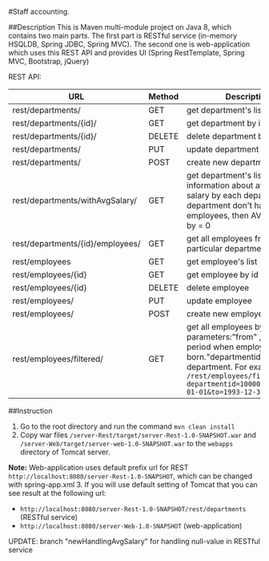 #Staff accounting.

##Description
 This is Maven multi-module project on Java 8, which contains two main parts. The first part is RESTful service (in-memory HSQLDB, Spring JDBC, Spring MVC). The second one is web-application which uses this REST API and provides UI (Spring RestTemplate, Spring MVC, Bootstrap, jQuery)

REST API:

URL	| Method	| Description
--- | ------- | ---------------
rest/departments/|GET|get department's list
rest/departments/{id}/|GET|get department by id
rest/departments/{id}/|DELETE|delete department by id
rest/departments/|PUT|update department
rest/departments/|POST|create new department
rest/departments/withAvgSalary/|GET|get department's list with information about average salary by each department. If department don't have any employees, then AVG salary will by = 0
rest/departments/{id}/employees/|GET|get all employees from particular  department
rest/employees|GET|get employee's list
rest/employees/{id}|GET|get employee by id
rest/employees/{id}|DELETE|delete employee
rest/employees/|PUT|update employee
rest/employees/|POST|create new employee
rest/employees/filtered/|GET|get all employees by filter with parameters:"from" ,"to" - period when employee was born."departmentid" - id of department. For example: `/rest/employees/filtered?departmentid=100000&from=1993-01-01&to=1993-12-31` 


##Instruction
1.	Go to the root directory and run the command `mvn clean install`
2.	Copy war files `/server-Rest/target/server-Rest-1.0-SNAPSHOT.war` and `/server-Web/target/server-web-1.0-SNAPSHOT.war` to the `webapps` directory of Tomcat server.

   **Note:** Web-application uses default prefix url for REST `http://localhost:8080/server-Rest-1.0-SNAPSHOT`, which can be changed with spring-app.xml
3.	If you will use default setting of Tomcat that 
you can see result at the following url:

  - `http://localhost:8080/server-Rest-1.0-SNAPSHOT/rest/departments` (RESTful service)
  - `http://localhost:8080/server-Web-1.0-SNAPSHOT` (web-application)

UPDATE:  branch "newHandlingAvgSalary" for handling null-value in RESTful service
